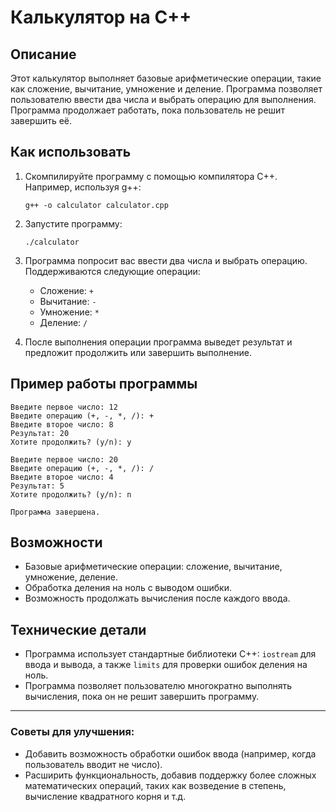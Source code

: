 # Калькулятор на C++

## Описание

Этот калькулятор выполняет базовые арифметические операции, такие как сложение, вычитание, умножение и деление. Программа позволяет пользователю ввести два числа и выбрать операцию для выполнения. Программа продолжает работать, пока пользователь не решит завершить её.

## Как использовать

1. Скомпилируйте программу с помощью компилятора C++. Например, используя g++:
   ```
   g++ -o calculator calculator.cpp
   ```

2. Запустите программу:
   ```
   ./calculator
   ```

3. Программа попросит вас ввести два числа и выбрать операцию. Поддерживаются следующие операции:
   - Сложение: `+`
   - Вычитание: `-`
   - Умножение: `*`
   - Деление: `/`

4. После выполнения операции программа выведет результат и предложит продолжить или завершить выполнение.

## Пример работы программы

```
Введите первое число: 12
Введите операцию (+, -, *, /): +
Введите второе число: 8
Результат: 20
Хотите продолжить? (y/n): y

Введите первое число: 20
Введите операцию (+, -, *, /): /
Введите второе число: 4
Результат: 5
Хотите продолжить? (y/n): n

Программа завершена.
```

## Возможности

- Базовые арифметические операции: сложение, вычитание, умножение, деление.
- Обработка деления на ноль с выводом ошибки.
- Возможность продолжать вычисления после каждого ввода.

## Технические детали

- Программа использует стандартные библиотеки C++: `iostream` для ввода и вывода, а также `limits` для проверки ошибок деления на ноль.
- Программа позволяет пользователю многократно выполнять вычисления, пока он не решит завершить программу.

---

### Советы для улучшения:
- Добавить возможность обработки ошибок ввода (например, когда пользователь вводит не число).
- Расширить функциональность, добавив поддержку более сложных математических операций, таких как возведение в степень, вычисление квадратного корня и т.д.


